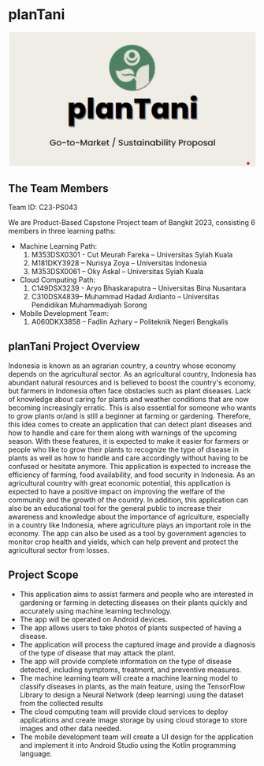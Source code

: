 # planTani
<p align="center">
    <img width="500" src="https://github.com/Aryobhaskaraputra/capstone-project-plantani/blob/main/logo%20plantani.png" alt="Material Bread logo">
</p>

## The Team Members
Team ID: C23-PS043

We are Product-Based Capstone Project team of Bangkit 2023, consisting 6 members in three learning paths:
+ Machine Learning Path:
  1. M353DSX0301 - Cut Meurah Fareka – Universitas Syiah Kuala
  2. M181DKY3928 – Nurisya Zoya – Universitas Indonesia
  3. M353DSX0061 – Oky Askal – Universitas Syiah Kuala
+ Cloud Computing Path:
  1. C149DSX3239 - Aryo Bhaskaraputra – Universitas Bina Nusantara
  2. C310DSX4839– Muhammad Hadad Ardianto – Universitas Pendidikan Muhammadiyah Sorong
+ Mobile Development Team:
  1. A060DKX3858 – Fadlin Azhary – Politeknik Negeri Bengkalis

## planTani Project Overview

Indonesia is known as an agrarian country, a country whose economy depends on the agricultural sector. 
As an agricultural country, Indonesia has abundant natural resources and is believed to boost the country's economy, but farmers in Indonesia often face obstacles such as plant diseases. 
Lack of knowledge about caring for plants and weather conditions that are now becoming increasingly erratic. 
This is also essential for someone who wants to grow plants or/and is still a beginner at farming or gardening.
Therefore, this idea comes to create an application that can detect plant diseases and how to handle and care for them along with warnings of the upcoming season. 
With these features, it is expected to make it easier for farmers or people who like to grow their plants to recognize the type of disease in plants as well as how to handle and care accordingly without having to be confused or hesitate anymore.
This application is expected to increase the efficiency of farming, food availability, and food security in Indonesia. 
As an agricultural country with great economic potential, this application is expected to have a positive impact on improving the welfare of the community and the growth of the country. 
In addition, this application can also be an educational tool for the general public to increase their awareness and knowledge about the importance of agriculture, especially in a country like Indonesia, where agriculture plays an important role in the economy. 
The app can also be used as a tool by government agencies to monitor crop health and yields, which can help prevent and protect the agricultural sector from losses.

## Project Scope

+ This application aims to assist farmers and people who are interested in gardening or farming in detecting diseases on their plants quickly and accurately using machine learning technology.
+ The app will be operated on Android devices.
+ The app allows users to take photos of plants suspected of having a disease.
+ The application will process the captured image and provide a diagnosis of the type of disease that may attack the plant.
+ The app will provide complete information on the type of disease detected, including symptoms, treatment, and preventive measures.
+ The machine learning team will create a machine learning model to classify diseases in plants, as the main feature, using the TensorFlow Library to design a Neural Network (deep learning) using the dataset from the collected results
+ The cloud computing team will provide cloud services to deploy applications and create image storage by using cloud storage to store images and other data needed.
+ The mobile development team will create a UI design for the application and implement it into Android Studio using the Kotlin programming language.
